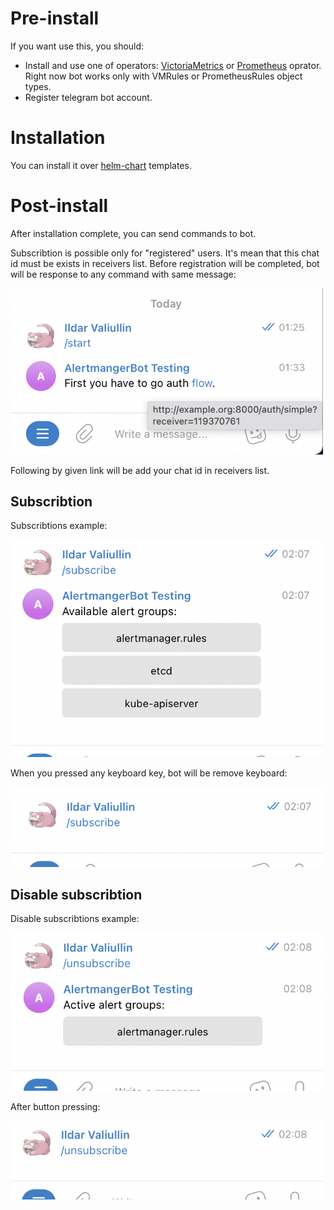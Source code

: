# Pre-install
If you want use this, you should:
* Install and use one of operators: [VictoriaMetrics](https://github.com/VictoriaMetrics/operator) or [Prometheus](https://github.com/prometheus-operator/prometheus-operator) oprator. Right now bot works only with VMRules or PrometheusRules object types.
* Register telegram bot account.

# Installation
You can install it over [helm-chart](../deployments/helm-chart) templates.

# Post-install
After installation complete, you can send commands to bot.

Subscribtion is possible only for "registered" users. It's mean that this chat id must be exists in receivers list. Before registration will be completed, bot will be response to any command with same message:

<img src="images/register.png" alt="register" width="500"/>

Following by given link will be add your chat id in receivers list.

## Subscribtion
Subscribtions example:

<img src="images/subscribe1.png" alt="subscribe" width="500"/>

When you pressed any keyboard key, bot will be remove keyboard:

<img src="images/subscribe2.png" alt="subscribe" width="500"/>

## Disable subscribtion
Disable subscribtions example:

<img src="images/unsubscribe1.png" alt="unsubscribe" width="500"/>

After button pressing:

<img src="images/unsubscribe2.png" alt="unsubscribe" width="500"/>

